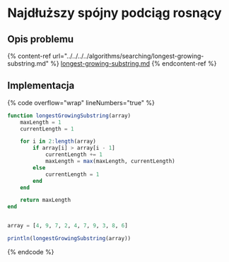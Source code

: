 # Najdłuższy spójny podciąg rosnący

## Opis problemu

{% content-ref url="../../../../algorithms/searching/longest-growing-substring.md" %}
[longest-growing-substring.md](../../../../algorithms/searching/longest-growing-substring.md)
{% endcontent-ref %}

## Implementacja

{% code overflow="wrap" lineNumbers="true" %}
```julia
function longestGrowingSubstring(array)
    maxLength = 1
    currentLength = 1

    for i in 2:length(array)
        if array[i] > array[i - 1]
            currentLength += 1
            maxLength = max(maxLength, currentLength)
        else
            currentLength = 1
        end
    end

    return maxLength
end


array = [4, 9, 7, 2, 4, 7, 9, 3, 8, 6]

println(longestGrowingSubstring(array))
```
{% endcode %}
